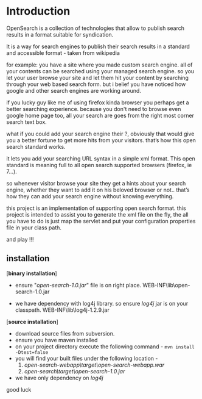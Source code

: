 # Introduction #

OpenSearch is a collection of technologies that allow to publish search results
in a format suitable for syndication.

It is a way for search engines to publish their search results in a standard and accessible format - taken from wikipedia

for example: you have a site where you made custom search engine. all of your contents can be searched using your managed search engine. so you let your user browse your site and let them hit your content by searching through your web based search form. but i belief you have noticed how google and other search engines are working around.

if you lucky guy like me of using firefox kinda browser you perhaps get a better searching experience. because you don't need to browse even google home page too, all your search are goes from the right most corner search text box.

what if you could add your search engine their ?, obviously that would give you a better fortune to get more hits from your visitors. that’s how this open search standard works.

it lets you add your searching URL syntax in a simple xml format. This open standard is meaning full to all open search supported browsers (firefox, ie 7…).

so whenever visitor browse your site they get a hints about your search engine, whether they want to add it on his beloved browser or not.. that’s how they can add your search engine without knowing everything.

this project is an implementation of supporting open search format. this project is intended to assist you to generate the xml file on the fly, the all you have to do is just map the servlet and put your configuration properties file in your class path.

and play !!!

## installation ##
[**binary installation**]
  * ensure "_open-search-1.0.jar_" file is on right place.
WEB-INF\lib\open-search-1.0.jar

  * we have dependency with log4j library. so ensure _log4j_ jar is on your classpath.
WEB-INF\lib\log4j-1.2.9.jar

[**source installation**]
  * download source files from subversion.
  * ensure you have maven installed
  * on your project directory execute the following command -
`mvn install -Dtest=false`
  * you will find your built files under the following location -
    1. _open-search-webapp\target\open-search-webapp.war_
    1. _open-search\target\open-search-1.0.jar_
  * we have only dependency on _log4j_

good luck